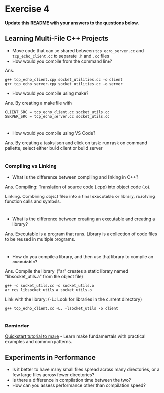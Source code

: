# Exercise 4

**Update this README with your answers to the questions below.**

## Learning Multi-File C++ Projects

- Move code that can be shared between `tcp_echo_server.cc` and 
  `tcp_echo_client.cc` to separate `.h` and `.cc` files
- How would you compile from the command line?

Ans.
```
g++ tcp_echo_client.cpp socket_utilities.cc -o client
g++ tcp_echo_server.cpp socket_utilities.cc -o server
```
- How would you compile using make?

Ans. By creating a make file with
```
CLIENT_SRC = tcp_echo_client.cc socket_utils.cc
SERVER_SRC = tcp_echo_server.cc socket_utils.cc
```
#
- How would you compile using VS Code?

Ans. By creating a tasks.json and click on task: run rask on command pallette, select either build client or build server
#
### Compiling vs Linking

- What is the difference between compiling and linking in C++?

Ans. Compiling: Translation of source code (.cpp) into object code (.o).

Linking: Combining object files into a final executable or library, resolving function calls and symbols.
#
- What is the difference between creating an executable and creating a library?

Ans. Executable is a program that runs. Library is a collection of code files to be reused in multiple programs.
#
- How do you compile a library, and then use that library to compile an executable?

Ans. Compile the library: ("ar" creates a static library named "libsocket_utils.a" from the object file)

```
g++ -c socket_utils.cc -o socket_utils.o
ar rcs libsocket_utils.a socket_utils.o 
```
Link with the library: (-L.: Look for libraries in the current directory)
```
g++ tcp_echo_client.cc -L. -lsocket_utils -o client
```
#

### Reminder 
[Quickstart tutorial to make](https://makefiletutorial.com/) - Learn make 
fundamentals with practical examples and common patterns.

## Experiments in Performance

- Is it better to have many small files spread across many directories, or
  a few large files across fewer directories?
- Is there a difference in compilation time between the two?
- How can you assess performance other than compilation speed?